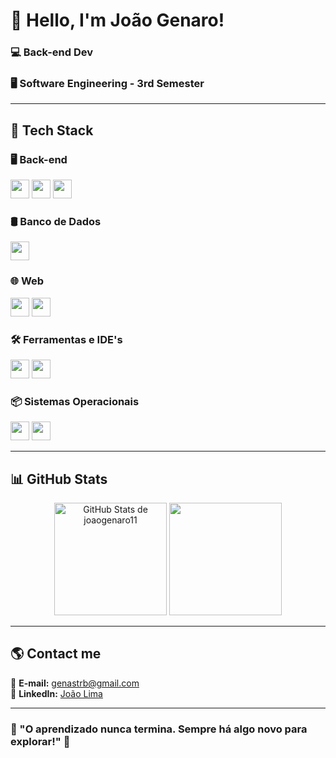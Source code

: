 # 👋 Hello, I'm João Genaro!

### 💻 Back-end Dev 
### 🖥️ Software Engineering - 3rd Semester

---

## 🚀 Tech Stack

### **🖥️ Back-end**
<p align="left">
    <img src="https://img.shields.io/badge/-Python-3776AB?style=for-the-badge&logo=python&logoColor=white" height="30"/>
    <img src="https://img.shields.io/badge/-C++-00599C?style=for-the-badge&logo=c%2B%2B&logoColor=white" height="30"/>
    <img src="https://img.shields.io/badge/-C-A8B9CC?style=for-the-badge&logo=c&logoColor=white" height="30"/>
</p>

### **🛢️ Banco de Dados**
<p align="left">
    <img src="https://img.shields.io/badge/-MySQL-4479A1?style=for-the-badge&logo=mysql&logoColor=white" height="30"/>
</p>

### **🌐 Web**
<p align="left">
    <img src="https://img.shields.io/badge/-HTML5-E34F26?style=for-the-badge&logo=html5&logoColor=white" height="30"/>
    <img src="https://img.shields.io/badge/-CSS3-1572B6?style=for-the-badge&logo=css3&logoColor=white" height="30"/>
</p>

### **🛠️ Ferramentas e IDE's**
<p align="left">
    <img src="https://img.shields.io/badge/-VSCode-007ACC?style=for-the-badge&logo=visual-studio-code&logoColor=white" height="30"/>
    <img src="https://img.shields.io/badge/-Cursor-4D4D4D?style=for-the-badge&logo=cursor&logoColor=white" height="30"/>
</p>

### **📦 Sistemas Operacionais**  
<p align="left">
    <img src="https://img.shields.io/badge/-Windows_10-0078D6?style=for-the-badge&logo=windows&logoColor=white" height="30"/>
    <img src="https://img.shields.io/badge/-MacOS-000000?style=for-the-badge&logo=apple&logoColor=white" height="30"/>
</p>

---
## 📊 GitHub Stats

<p align="center">
    <img height="180em" src="https://github-readme-stats.vercel.app/api?username=joaogenaro11&show_icons=true&theme=tokyonight" alt="GitHub Stats de joaogenaro11"/>
    <img height="180em" src="https://github-readme-stats.vercel.app/api/top-langs/?username=joaogenaro11&layout=compact&exclude_repo=TPAA-IDP&theme=tokyonight"/>
</p>

---

## 🌎 Contact me

📧 **E-mail:** [genastrb@gmail.com](mailto:genastrb@gmail.com)  
🔗 **LinkedIn:** [João Lima](https://www.linkedin.com/in/jo%C3%A3o-lima-9b0833333/)

---

### 🎯 "O aprendizado nunca termina. Sempre há algo novo para explorar!" 🚀
